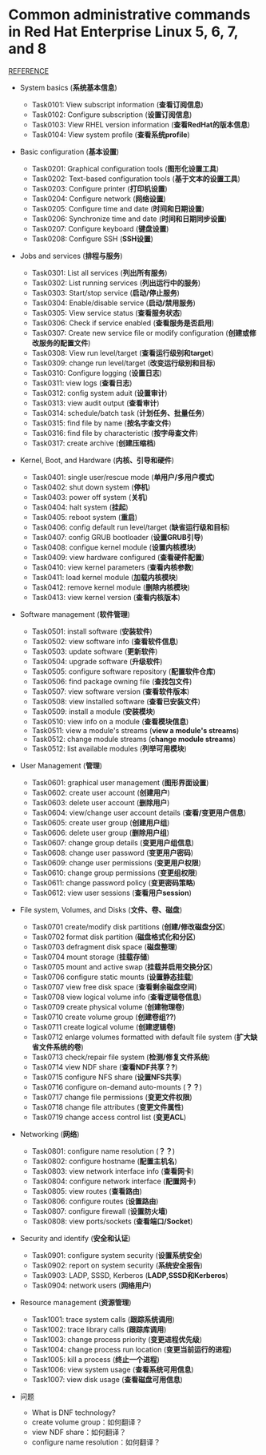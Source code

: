 # Common administrative commands in Red Hat Enterprise Linux 5, 6, 7, and 8

[REFERENCE](https://access.redhat.com/articles/1189123)

* System basics (**系统基本信息**)
  * Task0101: View subscript information (**查看订阅信息**)
  * Task0102: Configure subscription (**设置订阅信息**)
  * Task0103: View RHEL version information (**查看RedHat的版本信息**)
  * Task0104: View system profile (**查看系统profile**)

* Basic configuration (**基本设置**)
  * Task0201: Graphical configuration tools (**图形化设置工具**)
  * Task0202: Text-based configuration tools (**基于文本的设置工具**)
  * Task0203: Configure printer (**打印机设置**)
  * Task0204: Configure network (**网络设置**)
  * Task0205: Configure time and date (**时间和日期设置**)
  * Task0206: Synchronize time and date (**时间和日期同步设置**)
  * Task0207: Configure keyboard (**键盘设置**)
  * Task0208: Configure SSH (**SSH设置**)

* Jobs and services (**排程与服务**)
  * Task0301: List all services (**列出所有服务**)
  * Task0302: List running services (**列出运行中的服务**)
  * Task0303: Start/stop service (**启动/停止服务**)
  * Task0304: Enable/disable service (**启动/禁用服务**)
  * Task0305: View service status (**查看服务状态**)
  * Task0306: Check if service enabled (**查看服务是否启用**)
  * Task0307: Create new service file or modify configuration (**创建或修改服务的配置文件**)
  * Task0308: View run level/target (**查看运行级别和target**)
  * Task0309: change run level/target (**改变运行级别和目标**)
  * Task0310: Configure logging (**设置日志**)
  * Task0311: view logs (**查看日志**)
  * Task0312: config system aduit (**设置审计**)
  * Task0313: view audit output (**查看审计**)
  * Task0314: schedule/batch task (**计划任务、批量任务**)
  * Task0315: find file by name (**按名字查文件**)
  * Task0316: find file by characteristic (**按字母查文件**)
  * Task0317: create archive (**创建压缩档**)

* Kernel, Boot, and Hardware (**内核、引导和硬件**)
  * Task0401: single user/rescue mode (**单用户/多用户模式**)
  * Task0402: shut down system (**停机**)
  * Task0403: power off system (**关机**)
  * Task0404: halt system (**挂起**)
  * Task0405: reboot system (**重启**)
  * Task0406: config default run level/target (**缺省运行级和目标**)
  * Task0407: config GRUB bootloader (**设置GRUB引导**)
  * Task0408: configue kernel module (**设置内核模块**)
  * Task0409: view hardware configured (**查看硬件配置**)
  * Task0410: view kernel parameters (**查看内核参数**)
  * Task0411: load kernel module (**加载内核模块**)
  * Task0412: remove kernel module (**删除内核模块**)
  * Task0413: view kernel version (**查看内核版本**)

* Software management (**软件管理**)
  * Task0501: install software  (**安装软件**)
  * Task0502: view software info  (**查看软件信息**)
  * Task0503: update software  (**更新软件**)
  * Task0504: upgrade software  (**升级软件**)
  * Task0505: configure software repository  (**配置软件仓库**)
  * Task0506: find package owning file  (**查找包文件**)
  * Task0507: view software version  (**查看软件版本**)
  * Task0508: view installed software  (**查看已安装文件**)
  * Task0509: install a module  (**安装模块**)
  * Task0510: view info on a module  (**查看模块信息**)
  * Task0511: view a module's streams  (**view a module's streams**)
  * Task0512: change module streams  (**change module streams**)
  * Task0512: list available modules  (**列举可用模块**)

* User Management  (**管理**)
  * Task0601: graphical user management  (**图形界面设置**)
  * Task0602: create user account  (**创建用户**)
  * Task0603: delete user account  (**删除用户**)
  * Task0604: view/change user account details  (**查看/变更用户信息**)
  * Task0605: create user group  (**创建用户组**)
  * Task0606: delete user group  (**删除用户组**)
  * Task0607: change group details  (**变更用户组信息**)
  * Task0608: change user password  (**变更用户密码**)
  * Task0609: change user permissions  (**变更用户权限**)
  * Task0610: change group permissions  (**变更组权限**)
  * Task0611: change password policy  (**变更密码策略**)
  * Task0612: view user sessions  (**查看用户session**)

* File system, Volumes, and Disks  (**文件、卷、磁盘**)
  * Task0701 create/modify disk partitions  (**创建/修改磁盘分区**)
  * Task0702 format disk partition  (**磁盘格式化和分区**)
  * Task0703 defragment disk space  (**磁盘整理**)
  * Task0704 mount storage (**挂载存储**)
  * Task0705 mount and active swap  (**挂载并启用交换分区**)
  * Task0706 configure static mounts  (**设置静态挂载**)
  * Task0707 view free disk space  (**查看剩余磁盘空间**)
  * Task0708 view logical volume info  (**查看逻辑卷信息**)
  * Task0709 create physical volume  (**创建物理卷**)
  * Task0710 create volume group  (**创建卷组??**)
  * Task0711 create logical volume  (**创建逻辑卷**)
  * Task0712 enlarge volumes formatted with default file system  (**扩大缺省文件系统的卷**)
  * Task0713 check/repair file system  (**检测/修复文件系统**)
  * Task0714 view NDF share  (**查看NDF共享？?**)
  * Task0715 configure NFS share  (**设置NFS共享**)
  * Task0716 configure on-demand auto-mounts  (**？？**)
  * Task0717 change file permissions  (**变更文件权限**)
  * Task0718 change file attributes  (**变更文件属性**)
  * Task0719 change access control list  (**变更ACL**)

* Networking  (**网络**)
  * Task0801: configure name resolution  (**？？**)
  * Task0802: configure hostname  (**配置主机名**)
  * Task0803: view network interface info  (**查看网卡**)
  * Task0804: configure network interface  (**配置网卡**)
  * Task0805: view routes  (**查看路由**)
  * Task0806: configure routes  (**设置路由**)
  * Task0807: configure firewall  (**设置防火墙**)
  * Task0808: view ports/sockets  (**查看端口/Socket**)

* Security and identify  (**安全和认证**)
  * Task0901: configure system security  (**设置系统安全**)
  * Task0902: report on system security  (**系统安全报告**)
  * Task0903: LADP, SSSD, Kerberos  (**LADP,SSSD和Kerberos**)
  * Task0904: network users  (**网络用户**)

* Resource management (**资源管理**)
  * Task1001: trace system calls (**跟踪系统调用**)
  * Task1002: trace library calls (**跟踪库调用**)
  * Task1003: change process priority (**变更进程优先级**)
  * Task1004: change process run location (**变更当前运行的进程**)
  * Task1005: kill a process (**终止一个进程**)
  * Task1006: view system usage (**查看系统可用信息**)
  * Task1007: view disk usage (**查看磁盘可用信息**)

* 问题
  * What is DNF technology?
  * create volume group：如何翻译？
  * view NDF share：如何翻译？
  * configure name resolution：如何翻译？
